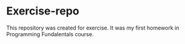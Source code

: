 # Exercise-repo

This repository was created for exercisе. It was my first homework in Programming Fundalentals course.
